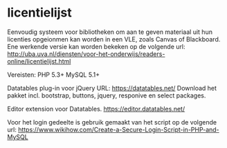 # licentielijst
Eenvoudig systeem voor bibliotheken om aan te geven materiaal uit hun licenties opgeionmen kan worden in een VLE, zoals Canvas of Blackboard. 
Ene werkende versie kan worden bekeken op de volgende url:
http://uba.uva.nl/diensten/voor-het-onderwijs/readers-online/licentielijst.html

Vereisten: 
PHP 5.3+
MySQL 5.1+

Datatables plug-in voor jQuery
URL: https://datatables.net/
Download het pakket incl. bootstrap, buttons, jquery, responive en select packages.

Editor extension voor Datatables.
https://editor.datatables.net/

Voor het login gedeelte is gebruik gemaakt van het script op de volgende url:
https://www.wikihow.com/Create-a-Secure-Login-Script-in-PHP-and-MySQL


